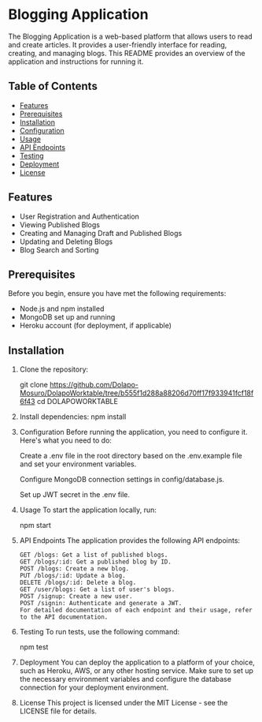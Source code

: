 # Blogging Application

The Blogging Application is a web-based platform that allows users to read and create articles. It provides a user-friendly interface for reading, creating, and managing blogs. This README provides an overview of the application and instructions for running it.

## Table of Contents

- [Features](#features)
- [Prerequisites](#prerequisites)
- [Installation](#installation)
- [Configuration](#configuration)
- [Usage](#usage)
- [API Endpoints](#api-endpoints)
- [Testing](#testing)
- [Deployment](#deployment)
- [License](#license)

## Features

- User Registration and Authentication
- Viewing Published Blogs
- Creating and Managing Draft and Published Blogs
- Updating and Deleting Blogs
- Blog Search and Sorting

## Prerequisites

Before you begin, ensure you have met the following requirements:

- Node.js and npm installed
- MongoDB set up and running
- Heroku account (for deployment, if applicable)

## Installation

1.  Clone the repository:

    git clone <https://github.com/Dolapo-Mosuro/DolapoWorktable/tree/b555f1d288a88206d70ff17f933941fcf18f6f43>
    cd DOLAPOWORKTABLE

2.  Install dependencies:
    npm install
3.  Configuration
    Before running the application, you need to configure it. Here's what you need to do:

    Create a .env file in the root directory based on the .env.example file and set your environment variables.

    Configure MongoDB connection settings in config/database.js.

    Set up JWT secret in the .env file.

4.  Usage
    To start the application locally, run:

    npm start

5.  API Endpoints
    The application provides the following API endpoints:

        GET /blogs: Get a list of published blogs.
        GET /blogs/:id: Get a published blog by ID.
        POST /blogs: Create a new blog.
        PUT /blogs/:id: Update a blog.
        DELETE /blogs/:id: Delete a blog.
        GET /user/blogs: Get a list of user's blogs.
        POST /signup: Create a new user.
        POST /signin: Authenticate and generate a JWT.
        For detailed documentation of each endpoint and their usage, refer to the API documentation.

6.  Testing
    To run tests, use the following command:

    npm test

7.  Deployment
    You can deploy the application to a platform of your choice, such as Heroku, AWS, or any other hosting service. Make sure to set up the necessary environment variables and configure the database connection for your deployment environment.

8.  License
    This project is licensed under the MIT License - see the LICENSE file for details.
